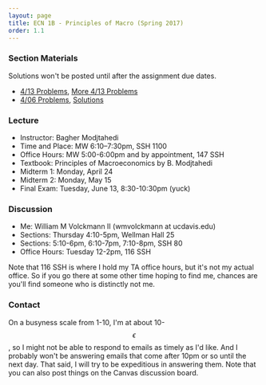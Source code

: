 ```yaml
---
layout: page
title: ECN 1B - Principles of Macro (Spring 2017)
order: 1.1
---
```



### Section Materials
Solutions won't be posted until after the assignment due dates. 
* [4/13 Problems](4-13.pdf), [More 4/13 Problems](4-13-labor.pdf)
* [4/06 Problems](4-06.pdf), [Solutions](4-06-ans.pdf)



### Lecture

* Instructor: Bagher Modjtahedi
* Time and Place: MW 6:10–7:30pm, SSH 1100
* Office Hours: MW 5:00-6:00pm and by appointment, 147 SSH
* Textbook: Principles of Macroeconomics by B. Modjtahedi
* Midterm 1: Monday, April 24
* Midterm 2: Monday, May 15
* Final Exam: Tuesday, June 13, 8:30-10:30pm (yuck)


### Discussion
* Me: William M Volckmann II (wmvolckmann at ucdavis.edu)
* Sections: Thursday 4:10-5pm, Wellman Hall 25
* Sections: 5:10-6pm, 6:10-7pm, 7:10-8pm, SSH 80
* Office Hours: Tuesday 12-2pm, 116 SSH

Note that 116 SSH is where I hold my TA office hours, but it's not my actual
office. So if you go there at some other time hoping to find me, chances are
you'll find someone who is distinctly not me.


### Contact

On a busyness scale from 1-10, I'm at about 10-$$\epsilon$$, so I might not be
 able to respond to emails as timely as I'd like. And I probably won't be
 answering emails that come after 10pm or so until the next day. That said, I
 will try to be expeditious in answering them. Note that you can also post
 things on the Canvas discussion board.
